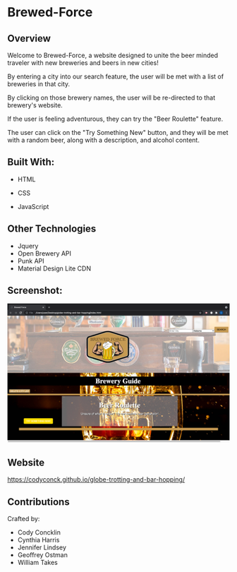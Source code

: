 # Brewed-Force
## Overview
 Welcome to Brewed-Force, a website designed to unite the beer minded traveler with new breweries and beers in new cities!

By entering a city into our search feature, the user will be met with a list of breweries in that city. 

By clicking on those brewery names, the user will be re-directed to that brewery's website. 

If the user is feeling adventurous, they can try the "Beer Roulette" feature. 

The user can click on the "Try Something New" button, and they will be met with a random beer, along with a description, and alcohol content.

## Built With:
* HTML

* CSS

* JavaScript

## Other Technologies
* Jquery
* Open Brewery API
* Punk API
* Material Design Lite CDN

## Screenshot:

![Screenshot](assets/Brewed-Force.png)

## Website
https://codyconck.github.io/globe-trotting-and-bar-hopping/

## Contributions
Crafted by:
* Cody Concklin
* Cynthia Harris
* Jennifer Lindsey
* Geoffrey Ostman
* William Takes
